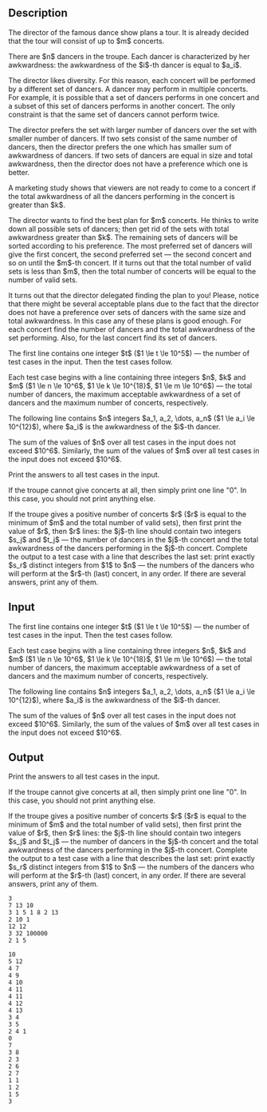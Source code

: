 ## Description

<div><p>The director of the famous dance show plans a tour. It is already decided that the tour will consist of up to $m$ concerts.</p><p>There are $n$ dancers in the troupe. Each dancer is characterized by her awkwardness: the awkwardness of the $i$-th dancer is equal to $a_i$.</p><p>The director likes diversity. For this reason, each concert will be performed by a different set of dancers. A dancer may perform in multiple concerts. For example, it is possible that a set of dancers performs in one concert and a subset of this set of dancers performs in another concert. The only constraint is that the same set of dancers cannot perform twice.</p><p>The director prefers the set with larger number of dancers over the set with smaller number of dancers. If two sets consist of the same number of dancers, then the director prefers the one which has smaller sum of awkwardness of dancers. If two sets of dancers are equal in size and total awkwardness, then the director does not have a preference which one is better.</p><p>A marketing study shows that viewers are not ready to come to a concert if the total awkwardness of all the dancers performing in the concert is greater than $k$.</p><p>The director wants to find the best plan for $m$ concerts. He thinks to write down all possible sets of dancers; then get rid of the sets with total awkwardness greater than $k$. The remaining sets of dancers will be sorted according to his preference. The most preferred set of dancers will give the first concert, the second preferred set — the second concert and so on until the $m$-th concert. If it turns out that the total number of valid sets is less than $m$, then the total number of concerts will be equal to the number of valid sets.</p><p>It turns out that the director delegated finding the plan to you! Please, notice that there might be several acceptable plans due to the fact that the director does not have a preference over sets of dancers with the same size and total awkwardness. In this case any of these plans is good enough. For each concert find the number of dancers and the total awkwardness of the set performing. Also, for the last concert find its set of dancers.</p></div><div class="input-specification"><p>The first line contains one integer $t$ ($1 \le t \le 10^5$) — the number of test cases in the input. Then the test cases follow.</p><p>Each test case begins with a line containing three integers $n$, $k$ and $m$ ($1 \le n \le 10^6$, $1 \le k \le 10^{18}$, $1 \le m \le 10^6$) — the total number of dancers, the maximum acceptable awkwardness of a set of dancers and the maximum number of concerts, respectively.</p><p>The following line contains $n$ integers $a_1, a_2, \dots, a_n$ ($1 \le a_i \le 10^{12}$), where $a_i$ is the awkwardness of the $i$-th dancer.</p><p>The sum of the values of $n$ over all test cases in the input does not exceed $10^6$. Similarly, the sum of the values of $m$ over all test cases in the input does not exceed $10^6$.</p></div><div class="output-specification"><p>Print the answers to all test cases in the input.</p><p>If the troupe cannot give concerts at all, then simply print one line "<span class="tex-font-style-tt">0</span>". In this case, you should not print anything else.</p><p>If the troupe gives a positive number of concerts $r$ ($r$ is equal to the minimum of $m$ and the total number of valid sets), then first print the value of $r$, then $r$ lines: the $j$-th line should contain two integers $s_j$ and $t_j$ — the number of dancers in the $j$-th concert and the total awkwardness of the dancers performing in the $j$-th concert. Complete the output to a test case with a line that describes the last set: print exactly $s_r$ distinct integers from $1$ to $n$ — the numbers of the dancers who will perform at the $r$-th (last) concert, in any order. If there are several answers, print any of them.</p></div>

## Input

<p>The first line contains one integer $t$ ($1 \le t \le 10^5$) — the number of test cases in the input. Then the test cases follow.</p><p>Each test case begins with a line containing three integers $n$, $k$ and $m$ ($1 \le n \le 10^6$, $1 \le k \le 10^{18}$, $1 \le m \le 10^6$) — the total number of dancers, the maximum acceptable awkwardness of a set of dancers and the maximum number of concerts, respectively.</p><p>The following line contains $n$ integers $a_1, a_2, \dots, a_n$ ($1 \le a_i \le 10^{12}$), where $a_i$ is the awkwardness of the $i$-th dancer.</p><p>The sum of the values of $n$ over all test cases in the input does not exceed $10^6$. Similarly, the sum of the values of $m$ over all test cases in the input does not exceed $10^6$.</p>

## Output

<p>Print the answers to all test cases in the input.</p><p>If the troupe cannot give concerts at all, then simply print one line "<span class="tex-font-style-tt">0</span>". In this case, you should not print anything else.</p><p>If the troupe gives a positive number of concerts $r$ ($r$ is equal to the minimum of $m$ and the total number of valid sets), then first print the value of $r$, then $r$ lines: the $j$-th line should contain two integers $s_j$ and $t_j$ — the number of dancers in the $j$-th concert and the total awkwardness of the dancers performing in the $j$-th concert. Complete the output to a test case with a line that describes the last set: print exactly $s_r$ distinct integers from $1$ to $n$ — the numbers of the dancers who will perform at the $r$-th (last) concert, in any order. If there are several answers, print any of them.</p>





```input1
3
7 13 10
3 1 5 1 8 2 13
2 10 1
12 12
3 32 100000
2 1 5
```




```output1
10
5 12
4 7
4 9
4 10
4 11
4 11
4 12
4 13
3 4
3 5
2 4 1 
0
7
3 8
2 3
2 6
2 7
1 1
1 2
1 5
3
```


